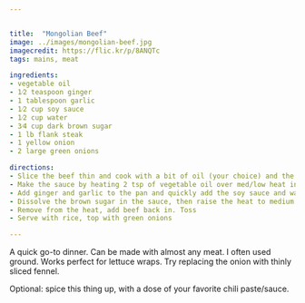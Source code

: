 ```yaml
---


title:  "Mongolian Beef"
image: ../images/mongolian-beef.jpg
imagecredit: https://flic.kr/p/8ANQTc
tags: mains, meat

ingredients:
- vegetable oil
- 1⁄2 teaspoon ginger
- 1 tablespoon garlic
- 1⁄2 cup soy sauce
- 1⁄2 cup water
- 3⁄4 cup dark brown sugar
- 1 lb flank steak
- 1 yellow onion
- 2 large green onions

directions:
- Slice the beef thin and cook with a bit of oil (your choice) and the yellow onion (cut into petals) in a medium saucepan. Set aside when done.
- Make the sauce by heating 2 tsp of vegetable oil over med/low heat in the same pan. Don't get the oil too hot.
- Add ginger and garlic to the pan and quickly add the soy sauce and water before the garlic scorches.
- Dissolve the brown sugar in the sauce, then raise the heat to medium and boil the sauce for 2-3 minutes or until the sauce thickens.
- Remove from the heat, add beef back in. Toss
- Serve with rice, top with green onions

---
```


A quick go-to dinner. Can be made with almost any meat. I often used ground. Works perfect for lettuce wraps. Try replacing the onion with thinly sliced fennel.

Optional: spice this thing up, with a dose of your favorite chili paste/sauce.